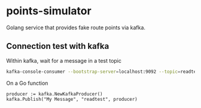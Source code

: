 # points-simulator

Golang service that provides fake route points via kafka.

## Connection test with kafka

Within kafka, wait for a message in a test topic
```bash
kafka-console-consumer --bootstrap-server=localhost:9092 --topic=readtest
```

On a Go function
```golang
producer := kafka.NewKafkaProducer()
kafka.Publish("My Message", "readtest", producer)
```



